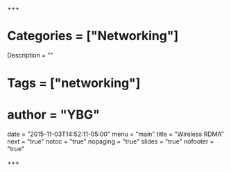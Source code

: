 +++
# Categories = ["Networking"]
Description = ""
# Tags = ["networking"]
# author = "YBG"
date = "2015-11-03T14:52:11-05:00"
menu = "main"
title = "Wireless RDMA"
next = "true"
notoc = "true"
nopaging = "true"
slides = "true"
nofooter = "true"

+++
 
